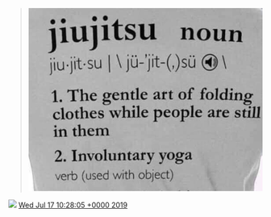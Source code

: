 > ![](../../media/1151438414979489792-D_q7IlWWkAAQsj4.jpg)

<img src="../../media/tweet.ico" width="12" /> [Wed Jul 17 10:28:05 +0000 2019](https://twitter.com/DromerDenker/status/1151438414979489792)
